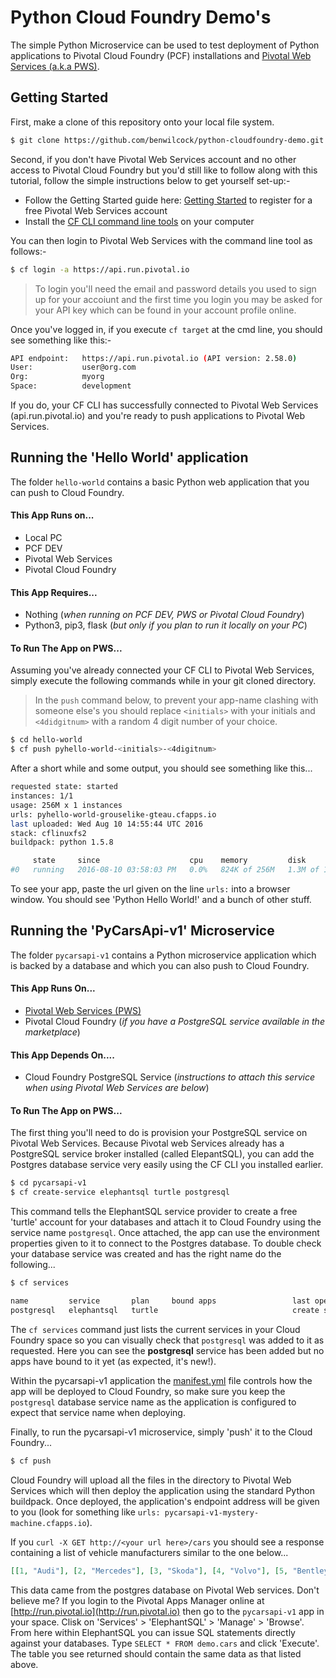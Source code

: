 # Python Cloud Foundry Demo's

The simple Python Microservice can be used to test deployment of Python applications to Pivotal Cloud Foundry (PCF) installations and [Pivotal Web Services (a.k.a PWS)](https://run.pivotal.io/). 

## Getting Started

First, make a clone of this repository onto your local file system.

````bash
$ git clone https://github.com/benwilcock/python-cloudfoundry-demo.git
````

Second, if you don't have Pivotal Web Services account and no other access to Pivotal Cloud Foundry but you'd still like to follow along with this tutorial, follow the simple instructions below to get yourself set-up:-

* Follow the Getting Started guide here: [Getting Started](https://docs.run.pivotal.io/starting/index.html) to register for a free Pivotal Web Services account
* Install the [CF CLI command line tools](https://docs.run.pivotal.io/cf-cli/install-go-cli.html) on your computer

You can then login to Pivotal Web Services with the command line tool as follows:-

````bash
$ cf login -a https://api.run.pivotal.io
````

> To login you'll need the email and password details you used to sign up for your accoiunt and the first time you login you may be asked for your API key which can be found in your account profile online.

Once you've logged in, if you execute `cf target` at the cmd line, you should see something like this:-

````bash
API endpoint:   https://api.run.pivotal.io (API version: 2.58.0)
User:           user@org.com
Org:            myorg
Space:          development
````

If you do, your CF CLI has successfully connected to Pivotal Web Services (api.run.pivotal.io) and you're ready to push applications to Pivotal Web Services.

## Running the 'Hello World' application

The folder `hello-world` contains a basic Python web application that you can push to Cloud Foundry.

#### This App Runs on...

* Local PC
* PCF DEV
* Pivotal Web Services
* Pivotal Cloud Foundry

#### This App Requires...

* Nothing (*when running on PCF DEV, PWS or Pivotal Cloud Foundry*)
* Python3, pip3, flask (*but only if you plan to run it locally on your PC*)

#### To Run The App on PWS...

Assuming you've already connected your CF CLI to Pivotal Web Services, simply execute the following commands while in your git cloned directory. 

> In the `push` command below, to prevent your app-name clashing with someone else's you should replace `<initials>` with your initials and `<4didgitnum>` with a random 4 digit number of your choice.

````bash
$ cd hello-world
$ cf push pyhello-world-<initials>-<4digitnum>
````

After a short while and some output, you should see something like this...

````bash
requested state: started
instances: 1/1
usage: 256M x 1 instances
urls: pyhello-world-grouselike-gteau.cfapps.io
last uploaded: Wed Aug 10 14:55:44 UTC 2016
stack: cflinuxfs2
buildpack: python 1.5.8

     state     since                    cpu    memory         disk         details
#0   running   2016-08-10 03:58:03 PM   0.0%   824K of 256M   1.3M of 1G
````

To see your app, paste the url given on the line `urls:` into a browser window. You should see 'Python Hello World!' and a bunch of other stuff.

## Running the 'PyCarsApi-v1' Microservice

The folder `pycarsapi-v1` contains a Python microservice application which is backed by a database and which you can also push to Cloud Foundry.

#### This App Runs On...

* [Pivotal Web Services (PWS)](https://run.pivotal.io/)
* Pivotal Cloud Foundry (*if you have a PostgreSQL service available in the marketplace*)

#### This App Depends On....

* Cloud Foundry PostgreSQL Service (*instructions to attach this service when using Pivotal Web Services are below*)

#### To Run The App on PWS...

The first thing you'll need to do is provision your PostgreSQL service on Pivotal Web Services. Because Pivotal web Services already has a PostgreSQL service broker installed (called ElepantSQL), you can add the Postgres database service very easily using the CF CLI you installed earlier.

````bash
$ cd pycarsapi-v1
$ cf create-service elephantsql turtle postgresql
````

This command tells the ElephantSQL service provider to create a free 'turtle' account for your databases and attach it to Cloud Foundry using the service name `postgresql`. Once attached, the app can use the environment properties given to it to connect to the Postgres database. To double check your database service was created and has the right name do the following...

````bash
$ cf services

name         service       plan     bound apps                 last operation
postgresql   elephantsql   turtle                              create succeeded
````

The `cf services` command just lists the current services in your Cloud Foundry space so you can visually check that `postgresql` was added to it as requested. Here you can see the __postgresql__ service has been added but no apps have bound to it yet (as expected, it's new!).

Within the pycarsapi-v1 application the [manifest.yml](manifest.yml) file controls how the app will be deployed to Cloud Foundry, so make sure you keep the `postgresql` database service name as the application is configured to expect that service name when deploying.

Finally, to run the pycarsapi-v1 microservice, simply 'push' it to the Cloud Foundry...

````bash
$ cf push
````

Cloud Foundry will upload all the files in the directory to Pivotal Web Services which will then deploy the application using the standard Python buildpack. Once deployed, the application's endpoint address will be given to you (look for something like `urls: pycarsapi-v1-mystery-machine.cfapps.io`). 


If you `curl -X GET http://<your url here>/cars` you should see a response containing a list of vehicle manufacturers similar to the one below...

````json
[[1, "Audi"], [2, "Mercedes"], [3, "Skoda"], [4, "Volvo"], [5, "Bentley"], [6, "Citroen"], [7, "BMW"], [8, "Volkswagen"]]
````

This data came from the postgres database on Pivotal Web services. Don't believe me? If you login to the Pivotal Apps Manager online at [http://run.pivotal.io](http://run.pivotal.io) then go to the `pycarsapi-v1` app in your space. Clisk on 'Services' > 'ElephantSQL' > 'Manage' > 'Browse'. From here within ElephantSQL you can issue SQL statements directly against your databases. Type `SELECT * FROM demo.cars` and click 'Execute'. The table you see returned should contain the same data as that listed above.